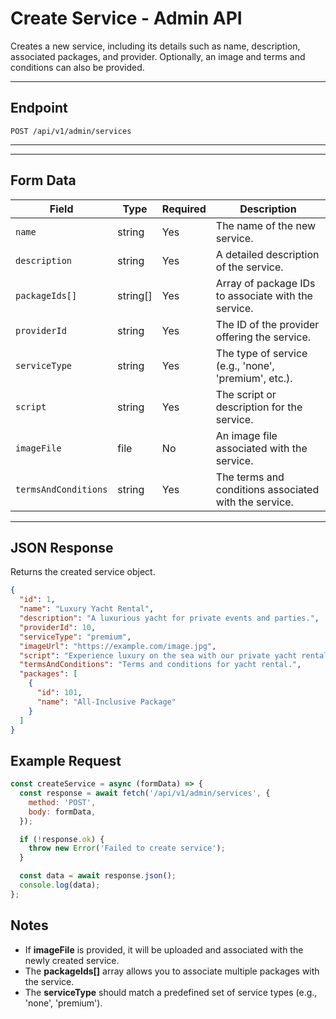 # Create Service - Admin API

Creates a new service, including its details such as name, description, associated packages, and provider. Optionally, an image and terms and conditions can also be provided.

---

## Endpoint

```
POST /api/v1/admin/services
```

---

---

## Form Data

| Field                | Type     | Required | Description                                           |
| -------------------- | -------- | -------- | ----------------------------------------------------- |
| `name`               | string   | Yes      | The name of the new service.                          |
| `description`        | string   | Yes      | A detailed description of the service.                |
| `packageIds[]`       | string[] | Yes      | Array of package IDs to associate with the service.   |
| `providerId`         | string   | Yes      | The ID of the provider offering the service.          |
| `serviceType`        | string   | Yes      | The type of service (e.g., 'none', 'premium', etc.).  |
| `script`             | string   | Yes      | The script or description for the service.            |
| `imageFile`          | file     | No       | An image file associated with the service.            |
| `termsAndConditions` | string   | Yes      | The terms and conditions associated with the service. |

---

## JSON Response

Returns the created service object.

```json
{
  "id": 1,
  "name": "Luxury Yacht Rental",
  "description": "A luxurious yacht for private events and parties.",
  "providerId": 10,
  "serviceType": "premium",
  "imageUrl": "https://example.com/image.jpg",
  "script": "Experience luxury on the sea with our private yacht rental service.",
  "termsAndConditions": "Terms and conditions for yacht rental.",
  "packages": [
    {
      "id": 101,
      "name": "All-Inclusive Package"
    }
  ]
}
```

## Example Request

```js
const createService = async (formData) => {
  const response = await fetch('/api/v1/admin/services', {
    method: 'POST',
    body: formData,
  });

  if (!response.ok) {
    throw new Error('Failed to create service');
  }

  const data = await response.json();
  console.log(data);
};
```

## Notes

- If **imageFile** is provided, it will be uploaded and associated with the newly created service.
- The **packageIds[]** array allows you to associate multiple packages with the service.
- The **serviceType** should match a predefined set of service types (e.g., 'none', 'premium').
